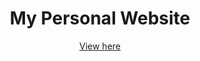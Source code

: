 <h1 align="center">
  My Personal Website
</h1>
<p align="center">
  <a href="https://waichungwong.github.io">View here</a>
</p>
